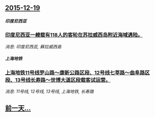 ## [2015-12-19](/news/2015/12/19/index.md)

##### 印度尼西亚
### [印度尼西亚一艘载有118人的客轮在苏拉威西岛附近海域遇险。 ](/news/2015/12/19/印度尼西亚一艘载有118人的客轮在苏拉威西岛附近海域遇险.md)
_消息: 印度尼西亚, 蘇拉威西島_

##### 上海地铁
### [上海地铁11号线罗山路～康新公路区段、12号线七莘路～曲阜路区段、13号线长寿路～世博大道区段载客试运营。 ](/news/2015/12/19/上海地铁11号线罗山路-康新公路区段-12号线七莘路-曲阜路区段-13号线长寿路-世博大道区段载客试运营.md)
_消息: 11号线, 12号线, 13号线, 上海地铁, 长寿路_

## [前一天...](/news/2015/12/18/index.md)

